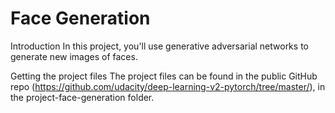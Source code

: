 

# Face Generation
Introduction
In this project, you'll use generative adversarial networks to generate new images of faces.

Getting the project files
The project files can be found in the public GitHub repo (https://github.com/udacity/deep-learning-v2-pytorch/tree/master/), in the project-face-generation folder.

